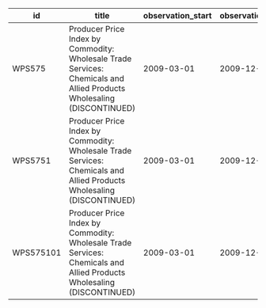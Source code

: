 | id        | title                                                                                                                 | observation_start   | observation_end   |
|-----------|-----------------------------------------------------------------------------------------------------------------------|---------------------|-------------------|
| WPS575    | Producer Price Index by Commodity: Wholesale Trade Services: Chemicals and Allied Products Wholesaling (DISCONTINUED) | 2009-03-01          | 2009-12-01        |
| WPS5751   | Producer Price Index by Commodity: Wholesale Trade Services: Chemicals and Allied Products Wholesaling (DISCONTINUED) | 2009-03-01          | 2009-12-01        |
| WPS575101 | Producer Price Index by Commodity: Wholesale Trade Services: Chemicals and Allied Products Wholesaling (DISCONTINUED) | 2009-03-01          | 2009-12-01        |